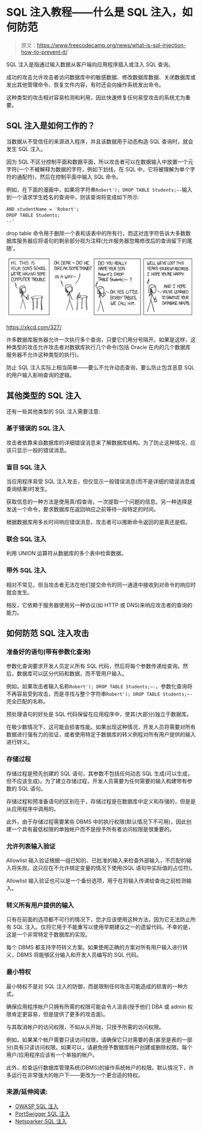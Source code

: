 # SQL 注入教程——什么是 SQL 注入，如何防范

> 原文：<https://www.freecodecamp.org/news/what-is-sql-injection-how-to-prevent-it/>

SQL 注入是指通过输入数据从客户端向应用程序插入或注入 SQL 查询。

成功的攻击允许攻击者访问数据库中的敏感数据、修改数据库数据、关闭数据库或发出其他管理命令、恢复文件内容，有时还会向操作系统发出命令。

这种类型的攻击相对容易检测和利用，因此快速修复任何易受攻击的系统尤为重要。

## SQL 注入是如何工作的？

当数据从不受信任的来源进入程序，并且该数据用于动态构造 SQL 查询时，就会发生 SQL 注入。

因为 SQL 不区分控制平面和数据平面，所以攻击者可以在数据输入中放置一个元字符(一个不被解释为数据的字符，例如下划线，在 SQL 中，它将被理解为单个字符的通配符)，然后在控制平面中输入 SQL 命令。

例如，在下面的漫画中，如果将字符串`Robert'); DROP TABLE Students;–-`输入到一个请求学生姓名的查询中，则该查询将变成如下所示:

```
AND studentName = 'Robert';
DROP TABLE Students;
--'
```

drop table 命令用于删除一个表和该表中的所有行，而这对连字符告诉大多数数据库服务器应将语句的剩余部分视为注释(允许服务器忽略修改后的查询留下的尾随'。

![Screen-Shot-2020-12-30-at-6.23.14-PM](img/4c1caa66dac541abfda02f16c2fbb7dd.png)

https://xkcd.com/327/

许多数据库服务器允许一次执行多个查询，只要它们用分号隔开。如果是这样，这种类型的攻击允许攻击者对数据库执行几个命令(包括 Oracle 在内的几个数据库服务器不允许这种类型的执行)。

防止 SQL 注入实际上相当简单——要么不允许动态查询，要么防止包含恶意 SQL 的用户输入影响查询的逻辑。

## 其他类型的 SQL 注入

还有一些其他类型的 SQL 注入需要注意:

### 基于错误的 SQL 注入

攻击者依靠来自数据库的详细错误消息来了解数据库结构。为了防止这种情况，应该只显示一般的错误消息。

### 盲目 SQL 注入

当应用程序易受 SQL 注入攻击，但仅显示一般错误消息(而不是详细的错误消息或查询结果)时发生。

获取信息的一种方法是使用真/假查询，一次提取一个问题的信息。另一种选择是发送一个命令，要求数据库在返回响应之前等待一段特定的时间。

根据数据库用多长时间响应错误消息，攻击者可以推断命令返回的是真还是假。

### 联合 SQL 注入

利用 UNION 运算符从数据库的多个表中检索数据。

### 带外 SQL 注入

相对不常见，但当攻击者无法在他们提交命令的同一通道中接收到对命令的响应时就会发生。

相反，它依赖于服务器使用另一种协议(如 HTTP 或 DNS)来响应攻击者的查询的能力。

## 如何防范 SQL 注入攻击

### 准备好的语句(带有参数化查询)

参数化查询要求开发人员定义所有 SQL 代码，然后将每个参数传递给查询。然后，数据库可以区分代码和数据，而不管用户输入。

例如，如果攻击者输入名称`Robert'); DROP TABLE Students;–-`，参数化查询将不再容易受到攻击，而是寻找与整个字符串`Robert'); DROP TABLE Students;–-`完全匹配的名称。

预处理语句的好处是 SQL 代码保留在应用程序中，使其(大部分)独立于数据库。

在极少数情况下，这可能会损害性能。如果出现这种情况，开发人员将需要对所有数据进行强有力的验证，或者使用特定于数据库的转义例程对所有用户提供的输入进行转义。

### 存储过程

存储过程是预先创建的 SQL 语句，其参数不包括任何动态 SQL 生成(可以生成，但不应该生成)。为了建立存储过程，开发人员需要为任何需要的输入构建带有参数的 SQL 语句。

存储过程和预准备语句的区别在于，存储过程是在数据库中定义和存储的，但是是从应用程序中调用的。

此外，由于存储过程需要某些 DBMS 中的执行权限(默认情况下不可用)，因此创建一个具有最低权限的单独帐户而不是授予所有者访问权限是很重要的。

### 允许列表输入验证

Allowlist 输入验证根据一组已知的、已批准的输入来检查外部输入，不匹配的输入将失败。这只应在不允许绑定变量的情况下使用(SQL 语句中实际值的占位符)。

Allowlist 输入验证也可以是一个备份选项，用于在将输入传递给查询之前检测输入。

### 转义所有用户提供的输入

只有在前面的选项都不可行的情况下，您才应该使用这种方法，因为它无法防止所有 SQL 注入。仅将它用于不能重写以使用早期建议之一的遗留代码。不幸的是，这是一个非常特定于数据库的实现。

每个 DBMS 都支持字符转义方案。如果使用正确的方案对所有用户输入进行转义，DBMS 将能够区分输入和开发人员编写的 SQL 代码。

### 最小特权

最小特权不是对 SQL 注入的防御，而是限制任何攻击可能造成的损害的一种方式。

确保应用程序帐户只拥有所需的权限可能会令人沮丧(授予他们 DBA 或 admin 权限肯定更容易，但是提供了更多的攻击面)。

与其取消帐户的访问权限，不如从头开始，只授予所需的访问权限。

例如，如果某个帐户需要只读访问权限，请确保它只对需要的表(甚至是表的一部分)具有只读访问权限。如果可以，请避免授予数据库帐户创建或删除权限。每个用户/应用程序应该有一个单独的帐户。

此外，检查运行数据库管理系统(DBMS)的操作系统帐户的权限。默认情况下，许多运行在非常强大的帐户下——更改为一个更合适的特权。

### 来源/延伸阅读:

*   [OWASP SQL 注入](https://owasp.org/www-community/attacks/SQL_Injection)
*   [PortSwigger SQL 注入](https://portswigger.net/web-security/sql-injection)
*   [Netsparker SQL 注入](https://www.netsparker.com/blog/web-security/sql-injection-cheat-sheet/)